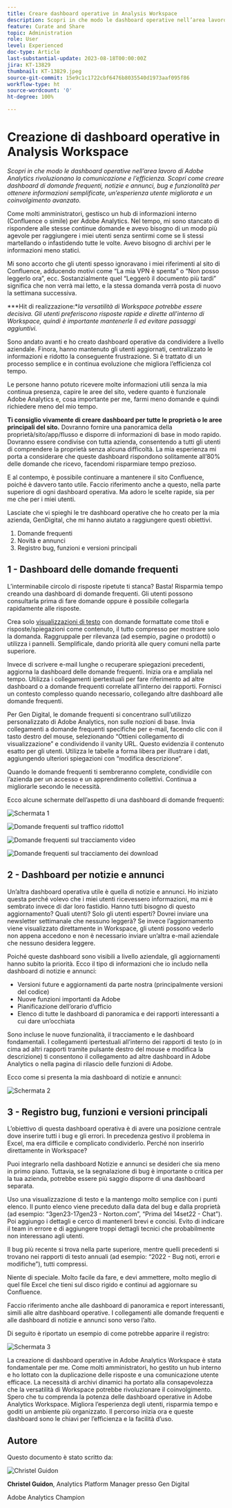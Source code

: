 ```yaml
---
title: Creare dashboard operative in Analysis Workspace
description: Scopri in che modo le dashboard operative nell’area lavoro di Adobe Analytics rivoluzionano la comunicazione e l’efficienza.
feature: Curate and Share
topic: Administration
role: User
level: Experienced
doc-type: Article
last-substantial-update: 2023-08-18T00:00:00Z
jira: KT-13829
thumbnail: KT-13829.jpeg
source-git-commit: 15e9c1c1722cbf6476b8035540d1973aaf095f86
workflow-type: ht
source-wordcount: '0'
ht-degree: 100%

---
```



# Creazione di dashboard operative in Analysis Workspace

_Scopri in che modo le dashboard operative nell’area lavoro di Adobe Analytics rivoluzionano la comunicazione e l’efficienza. Scopri come creare dashboard di domande frequenti, notizie e annunci, bug e funzionalità per ottenere informazioni semplificate, un’esperienza utente migliorata e un coinvolgimento avanzato._


Come molti amministratori, gestisco un hub di informazioni interno (Confluence o simile) per Adobe Analytics. Nel tempo, mi sono stancato di rispondere alle stesse continue domande e avevo bisogno di un modo più agevole per raggiungere i miei utenti senza sentirmi come se li stessi martellando o infastidendo tutte le volte. Avevo bisogno di archivi per le informazioni meno statici.

Mi sono accorto che gli utenti spesso ignoravano i miei riferimenti al sito di Confluence, adducendo motivi come “La mia VPN è spenta” o “Non posso leggerlo ora”, ecc. Sostanzialmente quel “Leggerò il documento più tardi” significa che non verrà mai letto, e la stessa domanda verrà posta di nuovo la settimana successiva.

***Hit di realizzazione:**la versatilità di Workspace potrebbe essere decisiva. Gli utenti preferiscono risposte rapide e dirette all’interno di Workspace, quindi è importante mantenerle lì ed evitare passaggi aggiuntivi.*

Sono andato avanti e ho creato dashboard operative da condividere a livello aziendale. Finora, hanno mantenuto gli utenti aggiornati, centralizzato le informazioni e ridotto la conseguente frustrazione. Si è trattato di un processo semplice e in continua evoluzione che migliora l’efficienza col tempo.

Le persone hanno potuto ricevere molte informazioni utili senza la mia continua presenza, capire le aree del sito, vedere quanto è funzionale Adobe Analytics e, cosa importante per me, farmi meno domande e quindi richiedere meno del mio tempo.

**Ti consiglio vivamente di creare dashboard per tutte le proprietà o le aree principali del sito.** Dovranno fornire una panoramica della proprietà/sito/app/flusso e disporre di informazioni di base in modo rapido. Dovranno essere condivise con tutta azienda, consentendo a tutti gli utenti di comprendere la proprietà senza alcuna difficoltà. La mia esperienza mi porta a considerare che queste dashboard rispondono solitamente all’80% delle domande che ricevo, facendomi risparmiare tempo prezioso.

E al contempo, è possibile continuare a mantenere il sito Confluence, poiché è davvero tanto utile. Faccio riferimento anche a questo, nella parte superiore di ogni dashboard operativa. Ma adoro le scelte rapide, sia per me che per i miei utenti.

Lasciate che vi spieghi le tre dashboard operative che ho creato per la mia azienda, GenDigital, che mi hanno aiutato a raggiungere questi obiettivi.

1. Domande frequenti
1. Novità e annunci
1. Registro bug, funzioni e versioni principali


## 1 - Dashboard delle domande frequenti

L’interminabile circolo di risposte ripetute ti stanca? Basta! Risparmia tempo creando una dashboard di domande frequenti. Gli utenti possono consultarla prima di fare domande oppure è possibile collegarla rapidamente alle risposte.

Crea solo [visualizzazioni di testo](https://experienceleague.adobe.com/docs/analytics/analyze/analysis-workspace/visualizations/text.html?lang=it) con domande formattate come titoli e risposte/spiegazioni come contenuto, il tutto compresso per mostrare solo la domanda. Raggruppale per rilevanza (ad esempio, pagine o prodotti) o utilizza i pannelli. Semplificale, dando priorità alle query comuni nella parte superiore.

Invece di scrivere e-mail lunghe o recuperare spiegazioni precedenti, aggiorna la dashboard delle domande frequenti. Inizia ora e ampliala nel tempo. Utilizza i collegamenti ipertestuali per fare riferimento ad altre dashboard o a domande frequenti correlate all’interno dei rapporti. Fornisci un contesto complesso quando necessario, collegando altre dashboard alle domande frequenti.

Per Gen Digital, le domande frequenti si concentrano sull’utilizzo personalizzato di Adobe Analytics, non sulle nozioni di base. Invia collegamenti a domande frequenti specifiche per e-mail, facendo clic con il tasto destro del mouse, selezionando “Ottieni collegamento di visualizzazione” e condividendo il vanity URL. Questo evidenzia il contenuto esatto per gli utenti. Utilizza le tabelle a forma libera per illustrare i dati, aggiungendo ulteriori spiegazioni con “modifica descrizione”.

Quando le domande frequenti ti sembreranno complete, condividile con l’azienda per un accesso e un apprendimento collettivi. Continua a migliorarle secondo le necessità.

Ecco alcune schermate dell’aspetto di una dashboard di domande frequenti:

![Schermata 1](assets/screenshot-1_v2.png)

![Domande frequenti sul traffico ridotto1](assets/low-traffic-faq.png)

![Domande frequenti sul tracciamento video](assets/track-video-faq.png)

![Domande frequenti sul tracciamento dei download](assets/track-downloads-faq.png)

## 2 - Dashboard per notizie e annunci

Un’altra dashboard operativa utile è quella di notizie e annunci. Ho iniziato questa perché volevo che i miei utenti ricevessero informazioni, ma mi è sembrato invece di dar loro fastidio. Hanno tutti bisogno di questo aggiornamento? Quali utenti? Solo gli utenti esperti? Dovrei inviare una newsletter settimanale che nessuno leggerà? Se invece l’aggiornamento viene visualizzato direttamente in Workspace, gli utenti possono vederlo non appena accedono e non è necessario inviare un’altra e-mail aziendale che nessuno desidera leggere.

Poiché queste dashboard sono visibili a livello aziendale, gli aggiornamenti hanno subito la priorità. Ecco il tipo di informazioni che io includo nella dashboard di notizie e annunci:

- Versioni future e aggiornamenti da parte nostra (principalmente versioni del codice)
- Nuove funzioni importanti da Adobe
- Pianificazione dell’orario d’ufficio
- Elenco di tutte le dashboard di panoramica e dei rapporti interessanti a cui dare un’occhiata

Sono incluse le nuove funzionalità, il tracciamento e le dashboard fondamentali. I collegamenti ipertestuali all’interno dei rapporti di testo (o in cima ad altri rapporti tramite pulsante destro del mouse e modifica la descrizione) ti consentono il collegamento ad altre dashboard in Adobe Analytics o nella pagina di rilascio delle funzioni di Adobe.

Ecco come si presenta la mia dashboard di notizie e annunci:

![Schermata 2](assets/screenshot-2.png)

## 3 - Registro bug, funzioni e versioni principali

L’obiettivo di questa dashboard operativa è di avere una posizione centrale dove inserire tutti i bug e gli errori. In precedenza gestivo il problema in Excel, ma era difficile e complicato condividerlo. Perché non inserirlo direttamente in Workspace?

Puoi integrarlo nella dashboard Notizie e annunci se desideri che sia meno in primo piano. Tuttavia, se la segnalazione di bug è importante o critica per la tua azienda, potrebbe essere più saggio disporre di una dashboard separata.

Uso una visualizzazione di testo e la mantengo molto semplice con i punti elenco. Il punto elenco viene preceduto dalla data del bug e dalla proprietà (ad esempio: “3gen23-17gen23 - Norton.com”, “Prima del 14set22 - Chat”). Poi aggiungo i dettagli e cerco di mantenerli brevi e concisi. Evito di indicare il team in errore e di aggiungere troppi dettagli tecnici che probabilmente non interessano agli utenti.

Il bug più recente si trova nella parte superiore, mentre quelli precedenti si trovano nei rapporti di testo annuali (ad esempio: “2022 - Bug noti, errori e modifiche”), tutti compressi.

Niente di speciale. Molto facile da fare, e devi ammettere, molto meglio di quel file Excel che tieni sul disco rigido e continui ad aggiornare su Confluence.

Faccio riferimento anche alle dashboard di panoramica e report interessanti, simili alle altre dashboard operative. I collegamenti alle domande frequenti e alle dashboard di notizie e annunci sono verso l’alto.

Di seguito è riportato un esempio di come potrebbe apparire il registro:

![Schermata 3](assets/screenshot-3.png)

La creazione di dashboard operative in Adobe Analytics Workspace è stata fondamentale per me. Come molti amministratori, ho gestito un hub interno e ho lottato con la duplicazione delle risposte e una comunicazione utente efficace. La necessità di archivi dinamici ha portato alla consapevolezza che la versatilità di Workspace potrebbe rivoluzionare il coinvolgimento. Spero che tu comprenda la potenza delle dashboard operative in Adobe Analytics Workspace. Migliora l’esperienza degli utenti, risparmia tempo e goditi un ambiente più organizzato. Il percorso inizia ora e queste dashboard sono le chiavi per l’efficienza e la facilità d’uso.

## Autore

Questo documento è stato scritto da:

![Christel Guidon](assets/Christel-Headshot-150.png)

**Christel Guidon**, Analytics Platform Manager presso Gen Digital

Adobe Analytics Champion